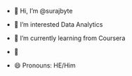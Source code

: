 - 👋 Hi, I’m @surajbyte
- 👀 I’m interested Data Analytics
- 🌱 I’m currently learning from Coursera
- 💞️ 

- 😄 Pronouns: HE/Him


<!---
surajbyte/surajbyte is a ✨ special ✨ repository because its `README.md` (this file) appears on your GitHub profile.
You can click the Preview link to take a look at your changes.
--->
